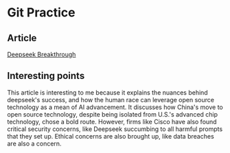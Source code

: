 # Git Practice

## Article
[Deepseek Breakthrough](https://www.cnbc.com/2025/02/04/deepseek-breakthrough-emboldens-open-source-ai-models-like-meta-llama.html)

## Interesting points
This article is interesting to me because it explains the nuances behind deepseek's success, and how the human race can leverage open source technology as a mean of AI advancement. It discusses how China's move to open source technology, despite being isolated from U.S.'s advanced chip technology, chose a bold route. However, firms like Cisco have also found critical security concerns, like Deepseek succumbing to all harmful prompts that they set up. Ethical concerns are also brought up, like data breaches are also a concern.
